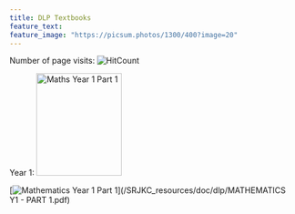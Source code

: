 ```yaml
---
title: DLP Textbooks
feature_text: 
feature_image: "https://picsum.photos/1300/400?image=20"
---
```


Number of page visits: ![HitCount](https://hits.dwyl.com/multilingual-malaysian/SRJKC_resources.svg?style=flat)

Year 1: 
<a href="/SRJKC_resources/doc/year1/year1_chapter1.pdf" target="_blank"><img src="/SRJKC_resources/assets/images/maths1_p1.png" alt="Maths Year 1 Part 1" width="150" height="180"></a>

[![Mathematics Year 1 Part 1](/SRJKC_resources/assets/images/science1.png)](/SRJKC_resources/doc/dlp/MATHEMATICS Y1 - PART 1.pdf)
